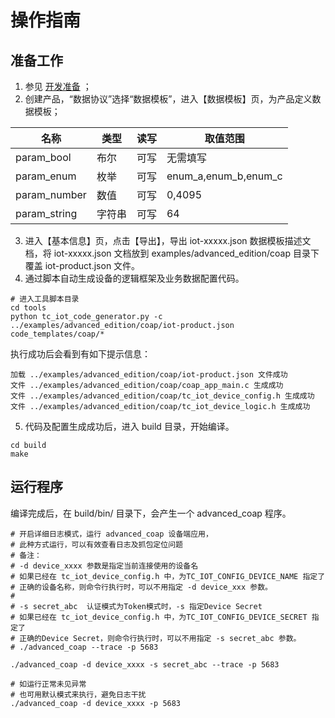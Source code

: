 # 操作指南
## 准备工作
1. 参见 [开发准备](https://github.com/tencentyun/tencent-cloud-iotsuite-embedded-c/blob/master/README.md) ；
2. 创建产品，“数据协议”选择“数据模板”，进入【数据模板】页，为产品定义数据模板；

| 名称         | 类型       | 读写       | 取值范围             |
| ----------   | ---------- | ---------- | ----------           |
| param_bool   | 布尔       | 可写       | 无需填写             |
| param_enum   | 枚举       | 可写       | enum_a,enum_b,enum_c |
| param_number | 数值       | 可写       | 0,4095               |
| param_string | 字符串     | 可写       | 64                   |

3. 进入【基本信息】页，点击【导出】，导出 iot-xxxxx.json 数据模板描述文档，将 iot-xxxxx.json 文档放到 examples/advanced_edition/coap 目录下覆盖 iot-product.json 文件。
4. 通过脚本自动生成设备的逻辑框架及业务数据配置代码。

```shell
# 进入工具脚本目录
cd tools
python tc_iot_code_generator.py -c ../examples/advanced_edition/coap/iot-product.json code_templates/coap/*
```

执行成功后会看到有如下提示信息：
```shell
加载 ../examples/advanced_edition/coap/iot-product.json 文件成功
文件 ../examples/advanced_edition/coap/coap_app_main.c 生成成功
文件 ../examples/advanced_edition/coap/tc_iot_device_config.h 生成成功
文件 ../examples/advanced_edition/coap/tc_iot_device_logic.h 生成成功

```

5. 代码及配置生成成功后，进入 build 目录，开始编译。

```shell
cd build
make
```

## 运行程序
编译完成后，在 build/bin/ 目录下，会产生一个 advanced_coap 程序。

```shell
# 开启详细日志模式，运行 advanced_coap 设备端应用，
# 此种方式运行，可以有效查看日志及抓包定位问题
# 备注：
# -d device_xxxx 参数是指定当前连接使用的设备名
# 如果已经在 tc_iot_device_config.h 中，为TC_IOT_CONFIG_DEVICE_NAME 指定了
# 正确的设备名称，则命令行执行时，可以不用指定 -d device_xxx 参数。
#
# -s secret_abc  认证模式为Token模式时，-s 指定Device Secret
# 如果已经在 tc_iot_device_config.h 中，为TC_IOT_CONFIG_DEVICE_SECRET 指定了
# 正确的Device Secret，则命令行执行时，可以不用指定 -s secret_abc 参数。
# ./advanced_coap --trace -p 5683

./advanced_coap -d device_xxxx -s secret_abc --trace -p 5683

# 如运行正常未见异常
# 也可用默认模式来执行，避免日志干扰
./advanced_coap -d device_xxxx -p 5683

```


